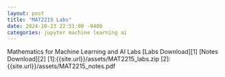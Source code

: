 ```yaml
---
layout: post
title: "MAT2215 Labs"
date: 2024-10-23 22:51:00 -0400
categories: jupyter machine learning ai
---
```

Mathematics for Machine Learning and AI Labs
[Labs Download][1]
[Notes Download][2]
[1]:{{site.url}}/assets/MAT2215_labs.zip
[2]:{{site.url}}/assets/MAT2215_notes.pdf